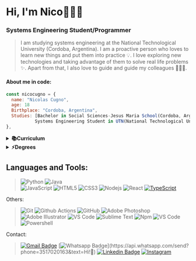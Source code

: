 # Hi, I'm Nico👋👨‍💻
### Systems Engineering Student/Programmer
> I am studying systems engineering at the National Technological University (Cordoba, Argentina). I am a proactive person who loves to learn new things and put them into practice 💡. I love exploring new technologies and taking advantage of them to solve real life problems ✨. Apart from that, I also love to guide and guide my colleagues 👨🏻‍💻.

#### About me in code:
```js
const nicocugno = {
  name: "Nicolas Cugno",
  age: 18
  Birthplace: "Cordoba, Argentina",
  Studies: [Bachelor in Social Sciences-Jesus Maria School(Cordoba, Argentina),
           Systems Engineering Student in UTN(National Technological University of Argentina)],          
},
```


 <details>
  <summary><b>📚Curriculum</b></summary>
  -Cv: <a href="CURRICULUM VITAE.pdf">Curriculum Vitae</a><br> 
  </details>
  <details>
  <summary><b>⚡Degrees</b></summary>
  -Certificado UTN: <a href="Certificado_de_Aprobacin_-_MM01_-_Internet_de_las_Cosas_IOT.pdf">Internet de las Cosas</a><br> 
  -Certificado UTN: <a href="Certificado_de_Aprobacin_-_MM02_-_Blockchain.pdf">Blockchain</a> <br> 
  -Certificado UTN: <a href="Certificado_de_Aprobacin_-_MM03_-_Cloud_Computing.pdf">Cloud Computing</a><br> 
  -Certificado Bootcamp: <a href="Diploma Fundamentos de la Programacion.pdf">Fundamentos de la Programacion</a> 
  </details>
  
 
 
 
## Languages and Tools:
  
  
>![Python](http://img.shields.io/badge/-Python-3776AB?style=flat-square&logo=python&logoColor=ffffff) 
![Java](http://img.shields.io/badge/-Java-5B4638?style=flat-square&logo=java&logoColor=ffffff)  
![JavaScript](https://img.shields.io/badge/-JavaScript-black?style=flat-square&logo=javascript)
![HTML5](https://img.shields.io/badge/-HTML5-%23E44D27?style=flat-square&logo=html5&logoColor=ffffff)
![CSS3](https://img.shields.io/badge/-CSS3-%231572B6?style=flat-square&logo=css3)
![Nodejs](https://img.shields.io/badge/-Nodejs-black?style=flat-square&logo=Node.js)
![React](https://img.shields.io/badge/-React-%23282C34?style=flat-square&logo=react)
[![TypeScript](https://img.shields.io/badge/-TypeScript-007ACC?style=flat-square&logo=typescript&link=https://github.com/LuizCarlosAbbott/)](https://github.com/LuizCarlosAbbott/)


  
  
  
  Others:

  >![Git](https://img.shields.io/badge/-Git-black?style=flat-square&logo=git)
  ![Github Actions](http://img.shields.io/badge/-Github%20Actions-2088FF?style=flat-square&logo=github-actions&logoColor=ffffff)
  ![GitHub](https://img.shields.io/badge/-GitHub-181717?style=flat-square&logo=github)
  ![Adobe Photoshop](http://img.shields.io/badge/-Abode%20Photoshop-26C9FF?style=flat-square&logo=adobe-photoshop&logoColor=ffffff)
  ![Adobe Illustrator](http://img.shields.io/badge/-Abode%20Illustrator-FC8F30?style=flat-square&logo=adobe-illustrator&logoColor=ffffff)
  ![VS Code](http://img.shields.io/badge/-VS%20Code-007ACC?style=flat-square&logo=visual-studio-code)
  ![Sublime Text](http://img.shields.io/badge/-Sublime%20Text-3C4858?style=flat-square&logo=sublime-text)
  ![Npm](https://img.shields.io/badge/-npm-CB3837?style=flat-square&logo=npm)
  ![VS Code](http://img.shields.io/badge/-VS%20Code-007ACC?style=flat-square&logo=visual-studio-code&logoColor=ffffff)
  ![Powershell](http://img.shields.io/badge/-Powershell-5391FE?style=flat-square&logo=powershell&logoColor=ffffff)







Contact:
>[![Gmail Badge](https://img.shields.io/badge/-Gmail-c14438?style=flat-square&logo=Gmail&logoColor=white&link=mailto:nicocugno2gmail.com)](mailto:nicocugno2gmail.com)
[![Whatsapp Badge](https://img.shields.io/badge/-Whatsapp-4CA143?style=flat-square&labelColor=4CA143&logo=whatsapp&logoColor=white&link=https://api.whatsapp.com/send?phone=3517020163&text=Olá!)](https://api.whatsapp.com/send?phone=3517020163&text=Hi!🖖)
[![Linkedin Badge](https://img.shields.io/badge/-LinkedIn-blue?style=flat-square&logo=Linkedin&logoColor=white&link=https://https://www.linkedin.com/in/nicol%C3%A1s-cugno-8b692b1bb/)](https://www.linkedin.com/in/nicol%C3%A1s-cugno-8b692b1bb/)
<a href="https://www.instagram.com/nico.cugno/" target="_blank"><img src="https://img.shields.io/badge/Instagram-%23E4405F.svg?&style=flat-square&logo=instagram&logoColor=white" alt="Instagram"></a>



  
